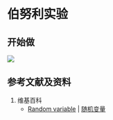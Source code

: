 # 伯努利实验

## 开始做

![](/images/概率/随机变量及其分布/伯努利实验/1a.jpg)

## 参考文献及资料

1. 维基百科
	- [Random variable](https://en.wikipedia.org/wiki/Random_variable) | [随机变量](https://zh.wikipedia.org/wiki/随机变量) 